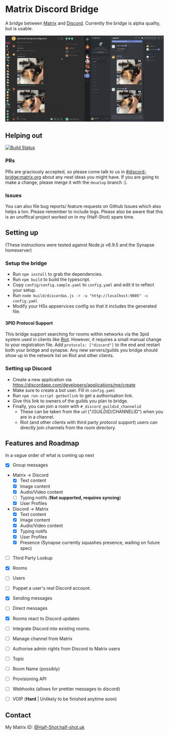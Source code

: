 # Matrix Discord Bridge

A bridge between [Matrix](http://matrix.org/) and [Discord](https://discordapp.com/).
Currently the bridge is alpha quality, but is usable.

![Screenshot of Riot and Discord working together](screenshot.png)

## Helping out

[![Build Status](https://travis-ci.org/Half-Shot/matrix-appservice-discord.svg?branch=develop)](https://travis-ci.org/Half-Shot/matrix-appservice-discord)

### PRs
PRs are graciously accepted, so please come talk to us in [#discord-bridge:matrix.org](https://matrix.to/#/#discord-bridge:matrix.org)
about any neat ideas you might have. If you are going to make a change, please merge it with the `develop` branch :).

### Issues
You can also file bug reports/ feature requests on Github Issues which also helps a ton. Please remember to include logs.
Please also be aware that this is an unoffical project worked on in my (Half-Shot) spare time.

## Setting up

(These instructions were tested against Node.js v6.9.5 and the Synapse homeserver)

### Setup the bridge

* Run ``npm install`` to grab the dependencies.
* Run ``npm build`` to build the typescript.
* Copy ``config/config.sample.yaml`` to ``config.yaml`` and edit it to reflect your setup.
* Run ``node build/discordas.js -r -u "http://localhost:9005" -c config.yaml``
* Modify your HSs appservices config so that it includes the generated file.

#### 3PID Protocol Support

This bridge support searching for rooms within networks via the 3pid system
used in clients like [Riot](https://riot.im). However, it requires a small manual change
to your registration file. Add ``protocols: ["discord"]`` to the end and restart both your bridge
and synapse. Any new servers/guilds you bridge should show up in the network list on Riot and other clients.

### Setting up Discord

* Create a new application via https://discordapp.com/developers/applications/me/create
* Make sure to create a bot user. Fill in ``config.yaml``
* Run ``npm run-script getbotlink`` to get a authorisation link.
* Give this link to owners of the guilds you plan to bridge.
* Finally, you can join a room with ``#_discord_guildid_channelid``
  * These can be taken from the url ("/$GUILDID/$CHANNELID") when you are in a channel.  
  * Riot (and other clients with third party protocol support) users can directly join channels from the room directory.

## Features and Roadmap
In a vague order of what is coming up next

 - [x] Group messages
 - Matrix -> Discord
   - [x] Text content
   - [x] Image content
   - [x] Audio/Video content
   - [ ] Typing notifs (**Not supported, requires syncing**)
   - [x] User Profiles
 - Discord -> Matrix
   - [x] Text content
   - [x] Image content
   - [x] Audio/Video content
   - [x] Typing notifs
   - [x] User Profiles
   - [x] Presence (Synapse currently squashes presence, waiting on future spec)
 - [ ] Third Party Lookup
  - [x] Rooms
  - [ ] Users
 - [ ] Puppet a user's real Discord account.
  - [x] Sending messages
  - [ ] Direct messages
 - [x] Rooms react to Discord updates
 - [ ] Integrate Discord into existing rooms.
 - [ ] Manage channel from Matrix
  - [ ] Authorise admin rights from Discord to Matrix users
  - [ ] Topic
  - [ ] Room Name (possibly)
 - [ ] Provisioning API
 - [ ] Webhooks (allows for prettier messages to discord)
 - [ ] VOIP (**Hard** | Unlikely to be finished anytime soon)


## Contact

My Matrix ID: [@Half-Shot:half-shot.uk](https://matrix.to/#/@Half-Shot:half-shot.uk)
